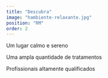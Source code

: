 ```yaml
---
title: "Descubra"
image: "hambiente-relaxante.jpg"
position: "RM"
order: 2
---
```

Um lugar calmo e sereno

Uma ampla quantidade de tratamentos

Profissionais altamente qualificados